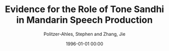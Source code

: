 ---
layout: post
title: Evidence for the Role of Tone Sandhi in Mandarin Speech Production

date: 1996-01-01 00:00
author: Politzer-Ahles, Stephen and Zhang, Jie
year: 2014
---